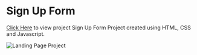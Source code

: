 # Sign Up Form

[Click Here](https://dvelazq1.github.io/sign-up-form/) to view project
Sign Up Form Project created using HTML, CSS and Javascript. 

![Landing Page Project](/images/landingPage.jpg)